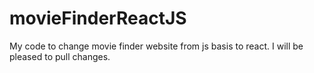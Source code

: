 # movieFinderReactJS

My code to change movie finder website from js basis to react.
I will be pleased to pull changes.

